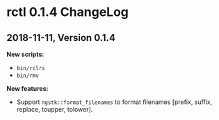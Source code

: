 # rctl 0.1.4 ChangeLog

## 2018-11-11, Version 0.1.4

**New scripts:**  

- `bin/rclrs`
- `bin/rmv`

**New features:**

- Support `ngstk::format_filenames` to format filenames [prefix, suffix, replace, toupper, tolower].

